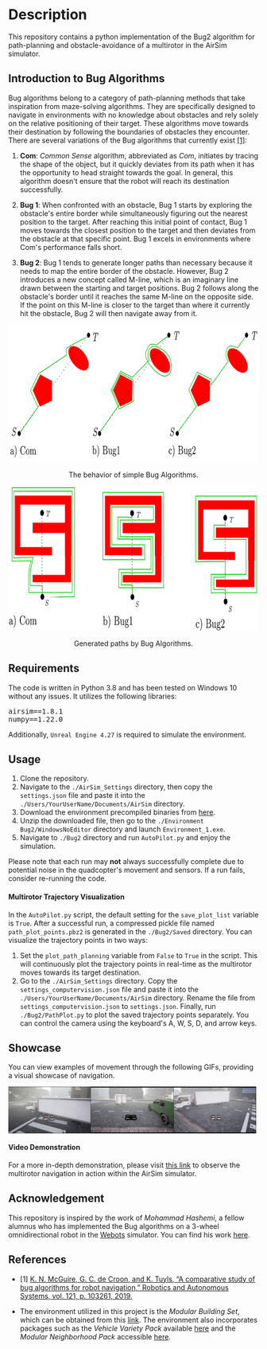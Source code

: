 # Description
This repository contains a python implementation of the Bug2 algorithm for path-planning and obstacle-avoidance of a multirotor in the AirSim simulator.


## Introduction to Bug Algorithms
Bug algorithms belong to a category of path-planning methods that take inspiration from maze-solving algorithms. They are specifically designed to navigate in environments with no knowledge about obstacles and rely solely on the relative positioning of their target. These algorithms move towards their destination by following the boundaries of obstacles they encounter.
There are several variations of the Bug algorithms that currently exist [[1]](#1):

1. **Com**: *Common Sense* algorithm, abbreviated as *Com*, initiates by tracing the shape of the object, but it quickly deviates from its path when it has the opportunity to head straight towards the goal. In general, this algorithm doesn't ensure that the robot will reach its destination successfully.

2. **Bug 1**: When confronted with an obstacle, Bug 1 starts by exploring the obstacle's entire border while simultaneously figuring out the nearest position to the target. After reaching this initial point of contact, Bug 1 moves towards the closest position to the target and then deviates from the obstacle at that specific point. Bug 1 excels in environments where Com's performance falls short.

3. **Bug 2**: Bug 1 tends to generate longer paths than necessary because it needs to map the entire border of the obstacle. However, Bug 2 introduces a new concept called M-line, which is an imaginary line drawn between the starting and target positions. Bug 2 follows along the obstacle's border until it reaches the same M-line on the opposite side. If the point on this M-line is closer to the target than where it currently hit the obstacle, Bug 2 will then navigate away from it.

<div style="text-align: center;">
  <img src="./Images/Bugs Example 1.png" alt="Bugs_1" width="800" height="276">
  <p>The behavior of simple Bug Algorithms.</p>
</div>

<div style="text-align: center;">
  <img src="./Images/Bugs Example 2.png" alt="Bugs_1" width="800" height="291">
  <p>Generated paths by Bug Algorithms.</p>
</div>


## Requirements
The code is written in Python 3.8 and has been tested on Windows 10 without any issues. It utilizes the following libraries:
<pre>
airsim==1.8.1
numpy==1.22.0
</pre>

Additionally, `Unreal Engine 4.27` is required to simulate the environment.

## Usage
1. Clone the repository.
2. Navigate to the `./AirSim_Settings` directory, then copy the `settings.json` file and paste it into the `./Users/YourUserName/Documents/AirSim` directory.
3. Download the environment precompiled binaries from [here](https://drive.google.com/file/d/1TtDHg56eYTOMozV_2vU-JxoXZXwSdzbT/view?usp=sharing).
4. Unzip the downloaded file, then go to the `./Environment Bug2/WindowsNoEditor` directory and launch `Environment_1.exe`.
5. Navigate to `./Bug2` directory and run `AutoPilot.py` and enjoy the simulation.

Please note that each run may **not** always successfully complete due to potential noise in the quadcopter's movement and sensors. If a run fails, consider re-running the code.

#### Multirotor Trajectory Visualization
In the `AutoPilot.py` script, the default setting for the `save_plot_list` variable is `True`. After a successful run, a compressed pickle file named `path_plot_points.pbz2` is generated in the `./Bug2/Saved` directory. You can visualize the trajectory points in two ways:
1. Set the `plot_path_planning` variable from `False` to `True` in the script. This will continuously plot the trajectory points in real-time as the multirotor moves towards its target destination.
2. Go to the `./AirSim_Settings` directory. Copy the `settings_computervision.json` file and paste it into the `./Users/YourUserName/Documents/AirSim` directory. Rename the file from `settings_computervision.json` to `settings.json`. Finally, run `./Bug2/PathPlot.py` to plot the saved trajectory points separately. You can control the camera using the keyboard's A, W, S, D, and arrow keys.


## Showcase
You can view examples of movement through the following GIFs, providing a visual showcase of navigation.
<div style="display: flex;">
  <img src="./Images/GIF 1.gif" width="33%" />
  <img src="./Images/GIF 2.gif" width="33%" />
  <img src="./Images/GIF 3.gif" width="33%" />
</div>


#### Video Demonstration
For a more in-depth demonstration, please visit [this link](https://youtu.be/486aIvB4I_c) to observe the multirotor navigation in action within the AirSim simulator.



## Acknowledgement
This repository is inspired by the work of *Mohammad Hashemi*, a fellow alumnus who has implemented the Bug algorithms on a 3-wheel omnidirectional robot in the [Webots](https://cyberbotics.com/) simulator. You can find his work [here](https://github.com/mohammadhashemii/Bug-Algorithms-Simulation).


## References

- <a id="1">[1]</a> [K. N. McGuire, G. C. de Croon, and K. Tuyls, “A comparative study of bug algorithms for robot navigation,” Robotics and Autonomous Systems, vol. 121, p. 103261, 2019.](https://doi.org/10.1016/j.robot.2019.103261)

- The environment utilized in this project is the *Modular Building Set*, which can be obtained from this [link](https://www.unrealengine.com/marketplace/en-US/product/modular-building-set/). The environment also incorporates packages such as the *Vehicle Variety Pack* available [here](https://www.unrealengine.com/marketplace/en-US/product/bbcb90a03f844edbb20c8b89ee16ea32) and the *Modular Neighborhood Pack* accessible [here](https://www.unrealengine.com/marketplace/en-US/product/modular-neighborhood-pack).

